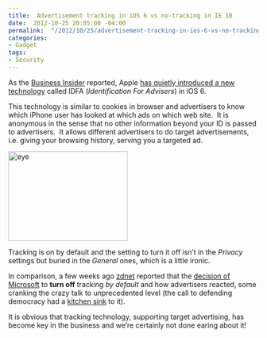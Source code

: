 ```yaml
---
title:  Advertisement tracking in iOS 6 vs no-tracking in IE 10
date:  2012-10-25 20:05:00 -04:00
permalink:  "/2012/10/25/advertisement-tracking-in-ios-6-vs-no-tracking-in-ie-10/"
categories:
- Gadget
tags:
- Security
---
```

<p>As the <a href="http://www.businessinsider.com/">Business Insider</a> reported, Apple <a href="http://www.businessinsider.com/ifa-apples-iphone-tracking-in-ios-6-2012-10">has quietly introduced a new technology</a> called IDFA (<em>Identification For Advisers</em>) in iOS 6.</p>  <p>This technology is similar to cookies in browser and advertisers to know which iPhone user has looked at which ads on which web site.&#160; It is anonymous in the sense that no other information beyond your ID is passed to advertisers.&#160; It allows different advertisers to do target advertisements, i.e. giving your browsing history, serving you a targeted ad.</p>  <p><a href="http://www.businessinsider.com/ifa-apples-iphone-tracking-in-ios-6-2012-10"><img alt="eye" src="http://static6.businessinsider.com/image/5040f640eab8eaf542000008-400-300/eye.jpg?maxX=378&amp;maxY=284" width="240" height="180" /></a></p>  <p>Tracking is on by default and the setting to turn it off isn’t in the <em>Privacy</em> settings but buried in the <em>General</em> ones, which is a little ironic.</p>  <p>In comparison, a few weeks ago <a href="http://www.zdnet.com">zdnet</a> reported that the <a href="http://www.zdnet.com/the-do-not-track-standard-has-crossed-into-crazy-territory-7000005502/">decision of Microsoft</a> to <strong>turn off</strong> tracking <em>by default</em> and how advertisers reacted, some cranking the crazy talk to unprecedented level (the call to defending democracy had a <a href="http://www.urbandictionary.com/define.php?term=kitchen%20sink">kitchen sink</a> to it).</p>  <p>It is obvious that tracking technology, supporting target advertising, has become key in the business and we’re certainly not done earing about it!</p>